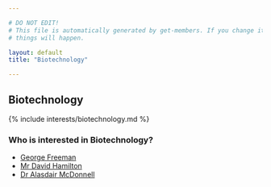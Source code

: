 ```yaml
---

# DO NOT EDIT!
# This file is automatically generated by get-members. If you change it, bad
# things will happen.

layout: default
title: "Biotechnology"

---
```


## Biotechnology

{% include interests/biotechnology.md %}

### Who is interested in Biotechnology?


* [George Freeman](/members/george-freeman.html)
* [Mr David Hamilton](/members/mr-david-hamilton.html)
* [Dr Alasdair McDonnell](/members/dr-alasdair-mcdonnell.html)

